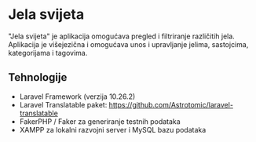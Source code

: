 # Jela svijeta

"Jela svijeta" je aplikacija omogućava pregled i filtriranje različitih jela. Aplikacija je višejezična i omogućava unos i upravljanje jelima, sastojcima, kategorijama i tagovima.

## Tehnologije

-   Laravel Framework (verzija 10.26.2)
-   Laravel Translatable paket: https://github.com/Astrotomic/laravel-translatable
-   FakerPHP / Faker za generiranje testnih podataka
-   XAMPP za lokalni razvojni server i MySQL bazu podataka
